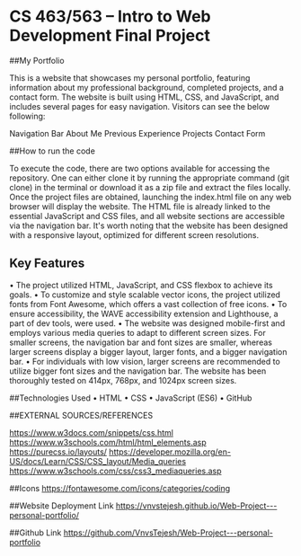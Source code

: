 # CS 463/563 – Intro to Web Development Final Project
##My Portfolio 

This is a website that showcases my personal portfolio, featuring information about my professional background, completed projects, and a contact form. The website is built using HTML, CSS, and JavaScript, and includes several pages for easy navigation. Visitors can see the below following:

Navigation Bar
About Me
Previous Experience
Projects
Contact Form

##How to run the code

To execute the code, there are two options available for accessing the repository. One can either clone it by running the appropriate command (git clone) in the terminal or download it as a zip file and extract the files locally. Once the project files are obtained, launching the index.html file on any web browser will display the website. The HTML file is already linked to the essential JavaScript and CSS files, and all website sections are accessible via the navigation bar. It's worth noting that the website has been designed with a responsive layout, optimized for different screen resolutions. 

## Key Features

•	The project utilized HTML, JavaScript, and CSS flexbox to achieve its goals. 
•	To customize and style scalable vector icons, the project utilized fonts from Font Awesome, which offers a vast collection of free icons. 
•	To ensure accessibility, the WAVE accessibility extension and Lighthouse, a part of dev tools, were used. 
•	The website was designed mobile-first and employs various media queries to adapt to different screen sizes. For smaller screens, the navigation bar and font sizes are smaller, whereas larger screens display a bigger layout, larger fonts, and a bigger navigation bar. 
•	For individuals with low vision, larger screens are recommended to utilize bigger font sizes and the navigation bar. The website has been thoroughly tested on 414px, 768px, and 1024px screen sizes.

##Technologies Used
•	HTML
•	CSS
•	JavaScript (ES6)
•	GitHub

##EXTERNAL SOURCES/REFERENCES

https://www.w3docs.com/snippets/css.html 
https://www.w3schools.com/html/html_elements.asp 
https://purecss.io/layouts/ 
https://developer.mozilla.org/en-US/docs/Learn/CSS/CSS_layout/Media_queries 
https://www.w3schools.com/css/css3_mediaqueries.asp 

##Icons
https://fontawesome.com/icons/categories/coding

##Website Deployment Link
https://vnvstejesh.github.io/Web-Project---personal-portfolio/

##Github Link
https://github.com/VnvsTejesh/Web-Project---personal-portfolio 






